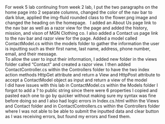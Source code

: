For week 5 lab continuing from week 2 lab, I put the two paragraphs on the home page into 2 separate columns, changed the color of the nav bar to dark blue, applied the img-fluid rounded class to the flower.png image and changed the heading on the homepage.
$~$
I added an About Us page link to the nav bar as well as a razor view for the page and added the history, mission, and vison of MGN Clothing co.
I also added a Contact us page link to the nav bar and razor view for the page. Added a model called ContactModel.cs within the models folder to gather the information the user is inputting such as their first name, last name, address, phone number, email, and their message.
<br />
To allow the user to input their information, I added new folder in the views folder called “Contact” and created a razor view.
I then added ContactController.cs within the Controllers folder to have the two index action methods HttpGet attribute and return a View and HttpPost attribute to accept a ContactModel object as input and return a view of the model
<br />
I did have issues with this lab in ContactModel.cs within the Models folder I forgot to add a ? to public string since there were 6 properties I copied and pasted each one to go by quicker without making sure my syntax was fine before doing so and I also had logic errors in Index.cs.html within the Views and Contact folder and in ContactControllers.cs within the Controllers folder where I was not able to be able to submit the inputted data and clear button as I was receiving errors, but found my errors and fixed them.

